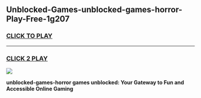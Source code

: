 
## Unblocked-Games-unblocked-games-horror-Play-Free-1g207
<h3>
<a href="https://premium76.site?title=unblocked-games-horror&ref=18A1">CLICK TO PLAY</a></h3>
<hr>

<h3>
<a href="https://premium76.site?title=unblocked-games-horror&ref=18A1">CLICK 2 PLAY</a>
  
</h3>

<a href="https://premium76.site?title=unblocked-games-horror&ref=18A1"><img src="https://clearcache.store/games.png"></a>


**unblocked-games-horror games unblocked: Your Gateway to Fun and Accessible Online Gaming**
